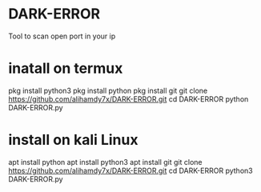 # DARK-ERROR
Tool to scan open port in your ip
# inatall on termux 
pkg install python3
pkg install python
pkg install git
git clone https://github.com/alihamdy7x/DARK-ERROR.git
cd DARK-ERROR
python DARK-ERROR.py
# install on kali Linux
apt install python
apt install python3
apt install git
git clone https://github.com/alihamdy7x/DARK-ERROR.git
cd DARK-ERROR
python3 DARK-ERROR.py

